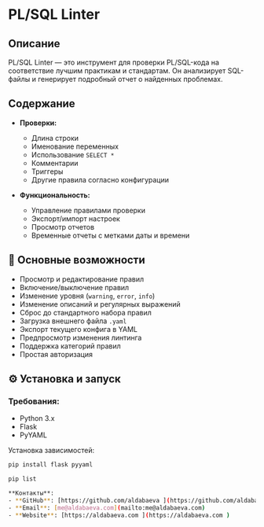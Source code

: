﻿# PL/SQL Linter

## Описание

PL/SQL Linter — это инструмент для проверки PL/SQL-кода на соответствие лучшим практикам и стандартам. Он анализирует SQL-файлы и генерирует подробный отчет о найденных проблемах.

## Содержание

- **Проверки:**
  - Длина строки
  - Именование переменных
  - Использование `SELECT *`
  - Комментарии
  - Триггеры
  - Другие правила согласно конфигурации

- **Функциональность:**
  - Управление правилами проверки
  - Экспорт/импорт настроек
  - Просмотр отчетов
  - Временные отчеты с метками даты и времени

## 🧾 Основные возможности

- Просмотр и редактирование правил
- Включение/выключение правил
- Изменение уровня (`warning`, `error`, `info`)
- Изменение описаний и регулярных выражений
- Сброс до стандартного набора правил
- Загрузка внешнего файла `.yaml`
- Экспорт текущего конфига в YAML
- Предпросмотр изменения линтинга
- Поддержка категорий правил
- Простая авторизация

## ⚙️ Установка и запуск

### Требования:
- Python 3.x
- Flask
- PyYAML

Установка зависимостей:
```bash
pip install flask pyyaml

pip list

**Контакты**:
- **GitHub**: [https://github.com/aldabaeva ](https://github.com/aldabaeva )  
- **Email**: [me@aldabaeva.com](mailto:me@aldabaeva.com)  
- **Website**: [https://aldabaeva.com ](https://aldabaeva.com )